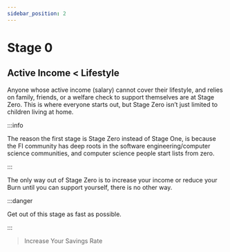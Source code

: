 ```yaml
---
sidebar_position: 2
---
```


# Stage 0

## Active Income < Lifestyle

Anyone whose active income (salary) cannot cover their lifestyle, and relies on family, friends, or a welfare check to support themselves are at Stage Zero. This is where everyone starts out, but Stage Zero isn’t just limited to children living at home. 

:::info 

The reason the first stage is Stage Zero instead of Stage One, is because the FI community has deep roots in the software engineering/computer science communities, and computer science people start lists from zero.

:::


The only way out of Stage Zero is to increase your income or reduce your Burn until you can support yourself, there is no other way. 

:::danger 

Get out of this stage as fast as possible.

:::

>Increase Your Savings Rate